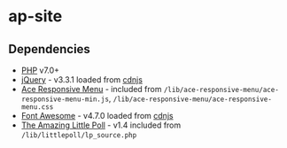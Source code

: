 # ap-site

## Dependencies

* [PHP](http://php.net/) v7.0+
* [jQuery](http://jquery.com) - v3.3.1 loaded from [cdnjs](https://cdnjs.com/libraries/jquery/)
* [Ace Responsive Menu](https://github.com/samsono/Ace-Responsive-Menu) - included from `/lib/ace-responsive-menu/ace-responsive-menu-min.js`, `/lib/ace-responsive-menu/ace-responsive-menu.css`
* [Font Awesome](https://fontawesome.com/v4.7.0/) - v4.7.0 loaded from [cdnjs](https://cdnjs.com/libraries/font-awesome)
* [The Amazing Little Poll](http://www.mr-corner.com/LittlePoll/) - v1.4 included from `/lib/littlepoll/lp_source.php`

